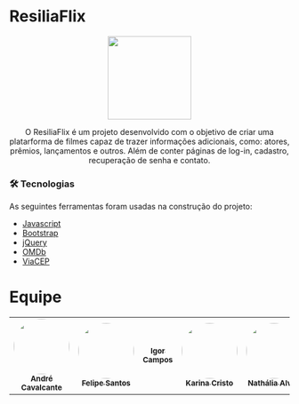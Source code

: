 # ResiliaFlix

<div align="center">
<img src="https://user-images.githubusercontent.com/94079921/148119446-0da87a5f-7d0e-4df8-870b-ebf080ea73f3.png" width="150px">
</div>
<p align="center"> O ResiliaFlix é um projeto desenvolvido com o objetivo de criar uma platarforma de filmes capaz de trazer informações adicionais, como: atores, prêmios, lançamentos e outros. Além de conter páginas de log-in, cadastro, recuperação de senha e contato. </p>

### 🛠 Tecnologias

As seguintes ferramentas foram usadas na construção do projeto:

- [Javascript](https://www.javascript.com/)
- [Bootstrap](https://getbootstrap.com/)
- [jQuery](https://jquery.com/)
- [OMDb](http://www.omdbapi.com/)
- [ViaCEP](https://viacep.com.br/)

# Equipe

<table>
  <tr>
    <td align="center"><a href="https://github.com/andre21cavalcante"><img src="https://user-images.githubusercontent.com/94079921/148246740-2bb317b6-59bb-4700-b337-456bb37bd501.jpeg" style="border-radius: 50%;" width="100px;" alt=""/><br /><sub><b>André Cavalcante</b></sub></a><br /></td>
    <td align="center"><a href="https://github.com/sucoDeGoiaba"><img src="https://user-images.githubusercontent.com/94079921/148248330-bff348d3-826a-41d5-aa35-ea4371e1f060.jpeg" style="border-radius: 50%;"  width="100px;" alt=""/><br /><sub><b>Felipe Santos</b></sub></a><br /></td>
    <td align="center"><a href=""><img style="border-radius: 50%;" width="100px;" alt=""/><br /><sub><b>Igor Campos</b></sub></a><br /></td>
    <td align="center"><a href="https://github.com/karinacristo"><img src="https://user-images.githubusercontent.com/94079921/148248034-0faa538f-631d-438d-afa8-3cf1155fb625.jpeg" style="border-radius: 50%;"  width="100px;" alt=""/><br /><sub><b>Karina Cristo</b></sub></a><br /></td>
    <td align="center"><a href="https://github.com/Nathalia02-alves"><img src= "https://user-images.githubusercontent.com/94079921/148247644-7d7e10dd-ceb6-45d1-b449-f07ac52a515e.jpeg" style="border-radius: 50%;"  width="100px;" alt=""/><br /><sub><b>Nathália Alves</b></sub></a><br /></td>
  </tr>
</table>
